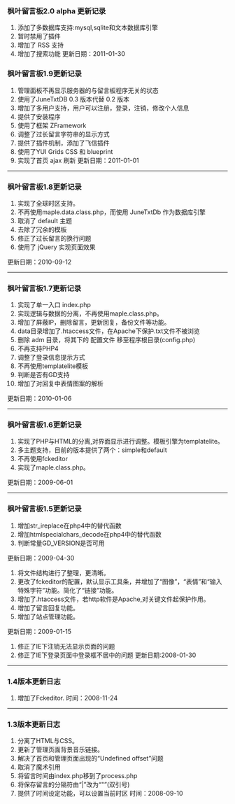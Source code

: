 ### 枫叶留言板2.0 alpha 更新记录 ###
  1. 添加了多数据库支持:mysql,sqlite和文本数据库引擎
  1. 暂时禁用了插件
  1. 增加了 RSS 支持
  1. 增加了搜索功能
更新日期：2011-01-30

### 枫叶留言板1.9更新记录 ###
  1. 管理面板不再显示服务器的与留言板程序无关的状态
  1. 使用了JuneTxtDB 0.3 版本代替 0.2 版本
  1. 增加了多用户支持，用户可以注册，登录，注销，修改个人信息
  1. 提供了安装程序
  1. 使用了框架 ZFramework
  1. 调整了过长留言字符串的显示方式
  1. 提供了插件机制，添加了飞信插件
  1. 使用了YUI Grids CSS 和 blueprint
  1. 实现了首页 ajax 刷新
更新日期：2011-01-01


---


### 枫叶留言板1.8更新记录 ###
  1. 实现了全球时区支持。
  1. 不再使用maple.data.class.php，而使用 JuneTxtDb 作为数据库引擎
  1. 取消了 default 主题
  1. 去除了冗余的模板
  1. 修正了过长留言的换行问题
  1. 使用了 jQuery 实现页面效果

更新日期：2010-09-12

---


### 枫叶留言板1.7更新记录 ###
  1. 实现了单一入口 index.php
  1. 实现逻辑与数据的分离，不再使用maple.class.php。
  1. 增加了屏蔽IP，删除留言，更新回复，备份文件等功能。
  1. data目录增加了.htaccess文件，在Apache下保护.txt文件不被浏览
  1. 删除 adm 目录，将其下的 配置文件 移至程序根目录(config.php)
  1. 不再支持PHP4
  1. 调整了登录信息提示方式
  1. 不再使用templatelite模板
  1. 判断是否有GD支持
  1. 增加了对回复中表情图案的解析

更新日期：2010-01-06

---


### 枫叶留言板1.6更新记录 ###
  1. 实现了PHP与HTML的分离,对界面显示进行调整。模板引擎为templatelite。
  1. 多主题支持，目前的版本提供了两个：simple和default
  1. 不再使用fckeditor
  1. 实现了maple.class.php。

更新日期：2009-06-01

---


### 枫叶留言板1.5更新记录 ###
  1. 增加str\_ireplace在php4中的替代函数
  1. 增加htmlspecialchars\_decode在php4中的替代函数
  1. 判断常量GD\_VERSION是否可用

更新日期：2009-04-30

  1. 将文件结构进行了整理，更清晰。
  1. 更改了fckeditor的配置，默认显示工具条，并增加了“图像”，“表情”和“输入特殊字符”功能。简化了“链接”功能。
  1. 增加了.htaccess文件，若http软件是Apache,对关键文件起保护作用。
  1. 增加了留言回复功能。
  1. 增加了站点管理功能。

更新日期：2009-01-15

  1. 修正了IE下注销无法显示页面的问题
  1. 修正了IE下登录页面中登录框不居中的问题
更新日期:2008-01-30

---


### 1.4版本更新日志 ###
  1. 增加了Fckeditor.
时间：2008-11-24

---


### 1.3版本更新日志 ###
  1. 分离了HTML与CSS。
  1. 更新了管理页面背景音乐链接。
  1. 解决了首页和管理页面出现的“Undefined offset”问题
  1. 取消了魔术引用
  1. 将留言时间由index.php移到了process.php
  1. 将保存留言的分隔符由“|”改为“"”(双引号)
  1. 提供了时间设定功能，可以设置当前时区
时间：2008-09-10